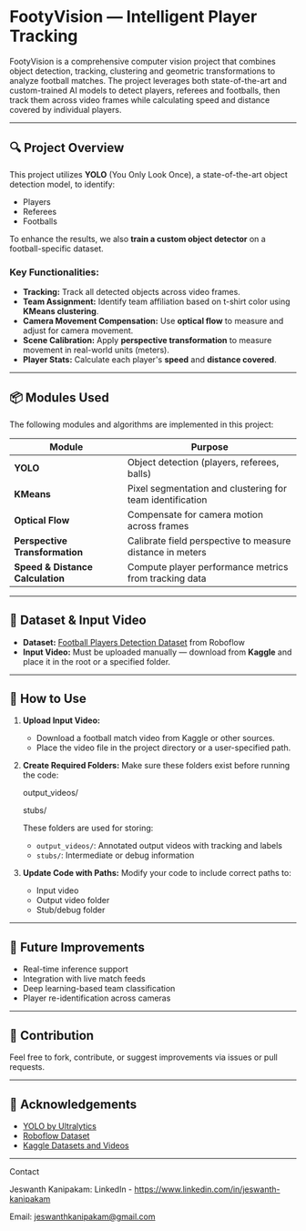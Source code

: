 # FootyVision — Intelligent Player Tracking

FootyVision is a comprehensive computer vision project that combines object detection, tracking, clustering and geometric transformations to analyze football matches. The project leverages both state-of-the-art and custom-trained AI models to detect players, referees and footballs, then track them across video frames while calculating speed and distance covered by individual players.

---

## 🔍 Project Overview

This project utilizes **YOLO** (You Only Look Once), a state-of-the-art object detection model, to identify:
  - Players  
  - Referees  
  - Footballs

To enhance the results, we also **train a custom object detector** on a football-specific dataset.

### Key Functionalities:
  - **Tracking:** Track all detected objects across video frames.
  - **Team Assignment:** Identify team affiliation based on t-shirt color using **KMeans clustering**.
  - **Camera Movement Compensation:** Use **optical flow** to measure and adjust for camera movement.
  - **Scene Calibration:** Apply **perspective transformation** to measure movement in real-world units (meters).
  - **Player Stats:** Calculate each player's **speed** and **distance covered**.

---

## 📦 Modules Used

The following modules and algorithms are implemented in this project:

| Module                               | Purpose                                                     |
|--------------------------------------|-------------------------------------------------------------|
| **YOLO**                             | Object detection (players, referees, balls)                 |
| **KMeans**                           | Pixel segmentation and clustering for team identification   |
| **Optical Flow**                     | Compensate for camera motion across frames                  |
| **Perspective Transformation**       | Calibrate field perspective to measure distance in meters |
| **Speed & Distance Calculation**     | Compute player performance metrics from tracking data     |

---

## 📁 Dataset & Input Video

  - **Dataset:** [Football Players Detection Dataset](https://universe.roboflow.com/stageodilon/detection-football-players/dataset/1) from Roboflow
  - **Input Video:** Must be uploaded manually — download from **Kaggle** and place it in the root or a specified folder.

---

## 🚀 How to Use

1. **Upload Input Video:**
   - Download a football match video from Kaggle or other sources.
   - Place the video file in the project directory or a user-specified path.

2. **Create Required Folders:**
   Make sure these folders exist before running the code:
   
   output_videos/
   
   stubs/
   
   These folders are used for storing:
      - `output_videos/`: Annotated output videos with tracking and labels
      - `stubs/`: Intermediate or debug information

4. **Update Code with Paths:**
   Modify your code to include correct paths to:
    - Input video
    - Output video folder
    - Stub/debug folder

---

## 🧠 Future Improvements

  - Real-time inference support
  - Integration with live match feeds
  - Deep learning-based team classification
  - Player re-identification across cameras

---

## 🤝 Contribution

Feel free to fork, contribute, or suggest improvements via issues or pull requests.

---

## 🙌 Acknowledgements

- [YOLO by Ultralytics](https://github.com/ultralytics/yolov5)
- [Roboflow Dataset](https://universe.roboflow.com)
- [Kaggle Datasets and Videos](https://www.kaggle.com)

---

Contact

Jeswanth Kanipakam: LinkedIn - https://www.linkedin.com/in/jeswanth-kanipakam

Email: jeswanthkanipakam@gmail.com

